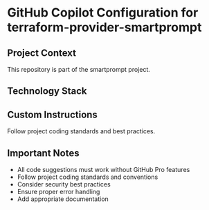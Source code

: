 # GitHub Copilot Configuration for terraform-provider-smartprompt

## Project Context
This repository is part of the smartprompt project.

## Technology Stack







## Custom Instructions
Follow project coding standards and best practices.

## Important Notes
- All code suggestions must work without GitHub Pro features
- Follow project coding standards and conventions
- Consider security best practices
- Ensure proper error handling
- Add appropriate documentation